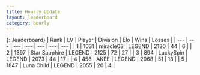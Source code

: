 ```yaml
---
title: Hourly Update
layout: leaderboard
category: hourly
---
```


{: .leaderboard}
| Rank | LV | Player | Division | Elo | Wins | Losses |
| --- | --- | --- | --- | --- | --- | --- |
| <span data-change="0">1</span> | 1031 | <span title="ID: 416373">miracle03</span> | LEGEND | <span data-change="0">2130</span> | <span data-change="0">44</span> | <span data-change="0">6</span> |
| <span data-change="0">2</span> | 1397 | <span title="ID: 315148">Star Sapphire</span> | LEGEND | <span data-change="0">2125</span> | <span data-change="0">72</span> | <span data-change="0">27</span> |
| <span data-change="0">3</span> | 894 | <span title="ID: 498412">LuckySpin</span> | LEGEND | <span data-change="0">2073</span> | <span data-change="0">44</span> | <span data-change="0">17</span> |
| <span data-change="0">4</span> | 456 | <span title="ID: 455100">AKEE</span> | LEGEND | <span data-change="0">2068</span> | <span data-change="0">51</span> | <span data-change="0">18</span> |
| <span data-change="1">5</span> | 1847 | <span title="ID: 164871">Luna Child</span> | LEGEND | <span data-change="9">2055</span> | <span data-change="1">20</span> | <span data-change="0">4</span> |